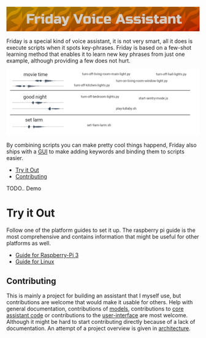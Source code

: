 ![logo](art/friday-logo.png)

Friday is a special kind of voice assistant, it is not very smart, all it does is execute scripts when it spots key-phrases. Friday is based on a few-shot learning method that enables it to learn new key phrases from just one example, although providing a few does not hurt. 

![friday-example](art/friday-example.png)

By combining scripts you can make pretty cool things happend, Friday also ships with a [GUI](web/becky/) to make adding keywords and binding them to scripts easier.

- [Try it Out](#try-it-out)
- [Contributing](#contributing)



TODO.. Demo

# Try it Out

Follow one of the platform guides to set it up. The raspberry pi guide is the most comprehensive and contains information that might be useful for other platforms as well.

- [Guide for Raspberry-Pi 3](releases/RASPBERRY-PI-3.md)
- [Guide for Linux](releases/LINUX-x86.md)


## Contributing

This is mainly a project for building an assistant that I myself use, but contributions are welcome that would make it usable for others. Help with general documentation, contributions of [models](mm), contributions to [core assistant code](friday) or contributions to the [user-interface](web/becky) are most welcome. Although it might be hard to start contributing directly because of a lack of documentation. An attempt of a project overview is given in [architecture](architecture.md).

